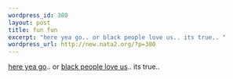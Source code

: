 ```yaml
--- 
wordpress_id: 380
layout: post
title: fun fun
excerpt: "here yea go.. or black people love us.. its true.. "
wordpress_url: http://new.nata2.org/?p=380
---
```

<a href="http://www.uzinagaz.com/?entry_point=nuderunner">here yea go</a>.. or <a href="http://www.blackpeopleloveus.com/">black people love us</a>.. its true.. 
